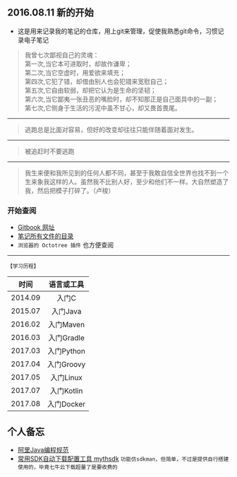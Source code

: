 ## 2016.08.11 新的开始
- 这是用来记录我的笔记的仓库，用上git来管理，促使我熟悉git命令，习惯记录电子笔记

> 我曾七次鄙视自己的灵魂：<br/>
> 第一次,当它本可进取时，却故作谦卑；<br/>
> 第二次,当它空虚时，用爱欲来填充； <br/>
> 第四次,它犯了错，却借由别人也会犯错来宽慰自己；<br/>
> 第五次,它自由软弱，却把它认为是生命的坚韧；<br/>
> 第六次,当它鄙夷一张丑恶的嘴脸时，却不知那正是自己面具中的一副；<br/>
> 第七次,它侧身于生活的污泥中虽不甘心，却又畏首畏尾。

****
> 逃跑总是比面对容易，但好的改变却往往只能伴随着面对发生。

****
> 被追赶时不要逃跑

****
> 我生来便和我所见到的任何人都不同，甚至于我敢自信全世界也找不到一个生来象我这样的人。虽然我不比别人好，至少和他们不一样。大自然塑造了我，然后把模子打碎了。（卢梭）



### 开始查阅
- [Gitbook 网址](https://kuangcp.gitbooks.io/notes/)
- [笔记所有文件的目录](./SUMMARY.md)
- `浏览器的 Octotree 插件` 也方便查阅

**************

`【学习历程】`

|     时间     |  语言或工具   |
| :--------: | :------: |
| 2014.09 |   入门C    |
| 2015.07 |  入门Java  |
| 2016.02 | 入门Maven |
| 2016.03 | 入门Gradle |
| 2017.03 | 入门Python |
| 2017.04 | 入门Groovy |
| 2017.05 | 入门Linux  |
| 2017.07 | 入门Kotlin |
| 2017.08 | 入门Docker |

## 个人备忘
- [阿里Java编程规范](https://github.com/Kuangcp/Notes/blob/master/Java/%E9%98%BF%E9%87%8C%E5%B7%B4%E5%B7%B4java%E8%A7%84%E8%8C%832017-02-09.md)
- [常用SDK自动下载配置工具 mythsdk](https://github.com/Kuangcp/Script/tree/master/python/mythsdk) `功能仿sdkman，但简单，不过是提供自行搭建使用的，毕竟七牛云下载超量了是要收费的`



